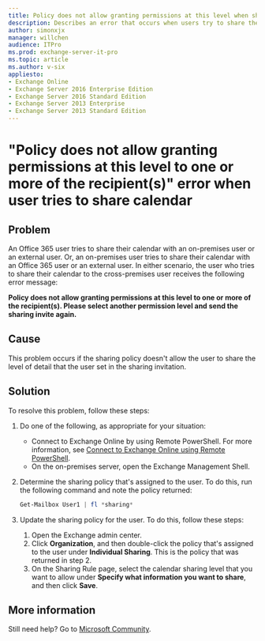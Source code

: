 ```yaml
---
title: Policy does not allow granting permissions at this level when share calendar
description: Describes an error that occurs when users try to share their calendar to a cross-premises user.
author: simonxjx
manager: willchen
audience: ITPro
ms.prod: exchange-server-it-pro
ms.topic: article
ms.author: v-six
appliesto:
- Exchange Online
- Exchange Server 2016 Enterprise Edition
- Exchange Server 2016 Standard Edition
- Exchange Server 2013 Enterprise
- Exchange Server 2013 Standard Edition 
---
```


# "Policy does not allow granting permissions at this level to one or more of the recipient(s)" error when user tries to share calendar

## Problem 

An Office 365 user tries to share their calendar with an on-premises user or an external user. Or, an on-premises user tries to share their calendar with an Office 365 user or an external user. In either scenario, the user who tries to share their calendar to the cross-premises user receives the following error message:

**Policy does not allow granting permissions at this level to one or more of the recipient(s). Please select another permission level and send the sharing invite again.**

## Cause 

This problem occurs if the sharing policy doesn't allow the user to share the level of detail that the user set in the sharing invitation. 

## Solution 

To resolve this problem, follow these steps:

1. Do one of the following, as appropriate for your situation:
   - Connect to Exchange Online by using Remote PowerShell. For more information, see [Connect to Exchange Online using Remote PowerShell](https://technet.microsoft.com/library/jj984289%28v=exchg.160%29.aspx).   
   - On the on-premises server, open the Exchange Management Shell.   
   
2. Determine the sharing policy that's assigned to the user. To do this, run the following command and note the policy returned:

    ```powershell
    Get-Mailbox User1 | fl *sharing*
    ```
1. Update the sharing policy for the user. To do this, follow these steps:
   1. Open the Exchange admin center.   
   2. Click **Organization**, and then double-click the policy that's assigned to the user under **Individual Sharing**. This is the policy that was returned in step 2.   
   3. On the Sharing Rule page, select the calendar sharing level that you want to allow under **Specify what information you want to share**, and then click **Save**.   
   
## More information

Still need help? Go to [Microsoft Community](https://answers.microsoft.com/).